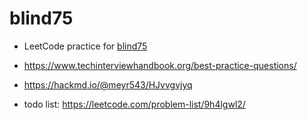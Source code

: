 # blind75

- LeetCode practice for [blind75](https://leetcode.com/discuss/general-discussion/460599/blind-75-leetcode-questions)

- https://www.techinterviewhandbook.org/best-practice-questions/

- https://hackmd.io/@meyr543/HJvvgvjyq

- todo list: https://leetcode.com/problem-list/9h4lgwl2/